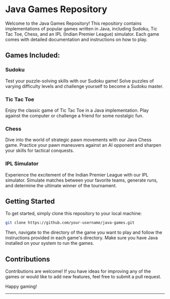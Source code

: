 
# Java Games Repository

Welcome to the Java Games Repository! This repository contains implementations of popular games written in Java, including Sudoku, Tic Tac Toe, Chess, and an IPL (Indian Premier League) simulator. Each game comes with detailed documentation and instructions on how to play.

## Games Included:

### Sudoku

Test your puzzle-solving skills with our Sudoku game! Solve puzzles of varying difficulty levels and challenge yourself to become a Sudoku master.

### Tic Tac Toe

Enjoy the classic game of Tic Tac Toe in a Java implementation. Play against the computer or challenge a friend for some nostalgic fun.

### Chess

Dive into the world of strategic pawn movements with our Java Chess game. Practice your pawn maneuvers against an AI opponent and sharpen your skills for tactical conquests.

### IPL Simulator

Experience the excitement of the Indian Premier League with our IPL simulator. Simulate matches between your favorite teams, generate runs, and determine the ultimate winner of the tournament.

## Getting Started

To get started, simply clone this repository to your local machine:

```bash
git clone https://github.com/your-username/java-games.git
```

Then, navigate to the directory of the game you want to play and follow the instructions provided in each game's directory. Make sure you have Java installed on your system to run the games.

## Contributions

Contributions are welcome! If you have ideas for improving any of the games or would like to add new features, feel free to submit a pull request.

Happy gaming!

---

